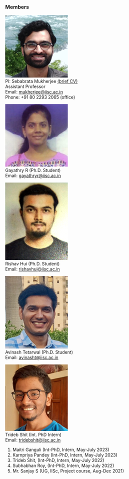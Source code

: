 ### Members

<img src="images/me.jpeg" width="200"/>  <br/>
PI: Sebabrata Mukherjee <a href="https://sebabrata-mukherjee.github.io/seba.html" target="_blank">(brief CV)</a> <br/>
Assistant Professor <br/>
Email: mukherjee@iisc.ac.in <br />
Phone: +91 80 2293 2065 (office)

<img src="imageN/Gayathry_n.png" width="200"/> <br/>
Gayathry R (Ph.D. Student) <br/>
Email: gayathryr@iisc.ac.in <br/>


<img src="imageN/RishavImage.jpg" width="200"/> <br/>
Rishav Hui (Ph.D. Student) <br/>
Email: rishavhui@iisc.ac.in <br/>


<img src="imageN/Avinash-2.jpg" width="200"/> <br/>
Avinash Tetarwal (Ph.D. Student) <br/>
Email: avinasht@iisc.ac.in <br/>


<img src="imageN/trideb.jpg" width="200"/> <br/>
Trideb Shit (Int. PhD Intern) <br/>
Email: tridebshit@iisc.ac.in <br/>



1. Maitri Ganguli (Int-PhD, Intern, May-July 2023)
2. Karnpriya Pandey (Int-PhD, Intern, May-July 2023)
3. Trideb Shit, (Int-PhD, Intern, May-July 2022)
4. Subhabhan Roy, (Int-PhD, Intern, May-July 2022)
5. Mr. Sanjay S (UG, IISc, Project course, Aug-Dec 2021) 



<!---
<img src="imageN/Sanjay_n.png" width="240"/> <br/>

Sanjay S (Undergraduate Student) <br/>
Email: sanjays1@iisc.ac.in <br/>
---->
